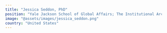 ```yaml
---
title: "Jessica Seddon, PhD"
position: "Yale Jackson School of Global Affairs; The Institutional Architecture Lab"
image: "@assets/images/jessica_seddon.png"
country: "United States"
---
```

